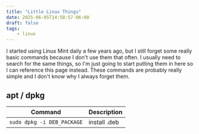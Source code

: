 ```yaml
---
title: "Little Linux Things"
date: 2025-06-05T14:58:57-06:00
draft: false
tags:
    - linux
---
```


I started using Linux Mint daily a few years ago, but I still forget some really basic commands because I don't use them that often. I usually need to search for the same things, so I'm just going to start putting them in here so I can reference this page instead. These commands are probably really simple and I don't know why I always forget them.


## apt / dpkg

| Command                    | Description  |
|----------------------------|--------------|
| `sudo dpkg -i DEB_PACKAGE` | install .deb |
